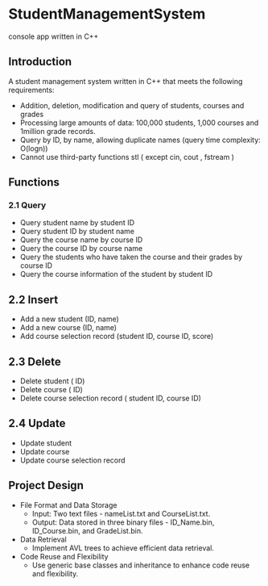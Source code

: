 # StudentManagementSystem
 console app written in C++
 ## Introduction 
 A student management system written in C++ that meets the following requirements: 
-	Addition, deletion, modification and query of students, courses and grades
-	Processing large amounts of data: 100,000 students, 1,000 courses and 1million grade records. 
-	Query by ID, by name, allowing duplicate names (query time complexity: O(logn))
-	Cannot use third-party functions stl ( except cin, cout , fstream )
## Functions
### 2.1 Query
-	Query student name by student ID
-	Query student ID by student name
-	Query the course name by course ID
-	Query the course ID by course name
-	Query the students who have taken the course and their grades by course ID
-	Query the course information of the student by student ID
## 2.2 Insert
-	Add a new student (ID, name)
-	Add a new course (ID, name)
-	Add course selection record (student ID, course ID, score)
## 2.3 Delete
-	Delete student ( ID)
-	Delete course ( ID)
-	Delete course selection record ( student ID, course ID)
## 2.4 Update
-	Update student
-	Update course
-	Update course selection record
## Project Design
-	File Format and Data Storage
    - Input: Two text files - nameList.txt and CourseList.txt.
    - Output: Data stored in three binary files - ID_Name.bin, ID_Course.bin, and GradeList.bin.
-	Data Retrieval
    - Implement AVL trees to achieve efficient data retrieval.
-	Code Reuse and Flexibility
    - Use generic base classes and inheritance to enhance code reuse and flexibility.
